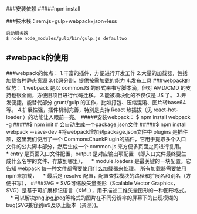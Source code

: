 ###安装依赖
#####npm install

###技术栈：rem.js+gulp+webpack+json+less
```
启动服务器
$ node node_modules/gulp/bin/gulp.js defaultwo
```

#webpack的使用
--------------------------------------------------------------------------------------------------------------
###webpack的优点：
    1.丰富的插件，方便进行开发工作
    2.大量的加载器，包括加载各种静态资源
    3.代码分割，提供按需加载的能力
    4.发布工具
###webpack的优势：
    1.webpack 是以 commonJS 的形式来书写脚本滴，但对 AMD/CMD 的支持也很全面，方便旧项目进行代码迁移。
    2.能被模块化的不仅仅是 JS 了。
    3.开发便捷，能替代部分 grunt/gulp 的工作，比如打包、压缩混淆、图片转base64等。
    4.扩展性强，插件机制完善，特别是支持 React 热插拔（见 react-hot-loader ）的功能让人眼前一亮。
#####安装webpack：	$ npm install webpack -g
#####$ npm init  # 会自动生成一个package.json文件
#####$ npm install webpack --save-dev #将webpack增加到package.json文件中
plugins 是插件项，这里我们使用了一个 CommonsChunkPlugin的插件，它用于提取多个入口文件的公共脚本部分，然后生成一个 common.js 来方便多页面之间进行复用。
    * entry 是页面入口文件配置，output 是对应输出项配置 （即入口文件最终要生成什么名字的文件、存放到哪里），
    * module.loaders 是最关键的一块配置。它告知 webpack 每一种文件都需要使用什么加载器来处理。 所有加载器需要使用npm来加载，
    * 最后是 resolve 配置，配置查找模块的路径和扩展名和别名（方便书写），
####SVG
    * SVG可缩放矢量图形（Scalable Vector Graphics，SVG）是基于可扩展标记语言（XML），用于描述二维矢量图形的一种图形格式。
    * 可以解决png,jpg,jpeg等格式的图片在不同分辨率的屏幕下的出现模糊的bug(SVG兼容到ie9及以上版本（亲测）)。
```

```
